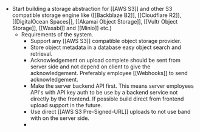 - Start building a storage abstraction for [[AWS S3]] and other S3 compatible storage engine like ([[Backblaze B2]], [[Cloudflare R2]], [[DigitalOcean Spaces]], [[Akamai Object Storage]], [[Vultr Object Storage]], [[Wasabi]] and [[Minio]] etc.)
	- Requirements of the system.
		- Support any [[AWS S3]] compatible object storage provider.
		- Store object metadata in a database easy object search and retrieval.
		- Acknowledgement on upload complete should be sent from server side and not depend on client to give the acknowledgement. Preferably employee [[Webhooks]] to send acknowledgement.
		- Make the server backend API first. This means server employees API's with API key auth to be use by a backend service not directly by the frontend. If possible build direct from frontend upload support in the future.
		- Use direct [[AWS S3 Pre-Signed-URL]]  uploads  to not use band with on the server side.
		-